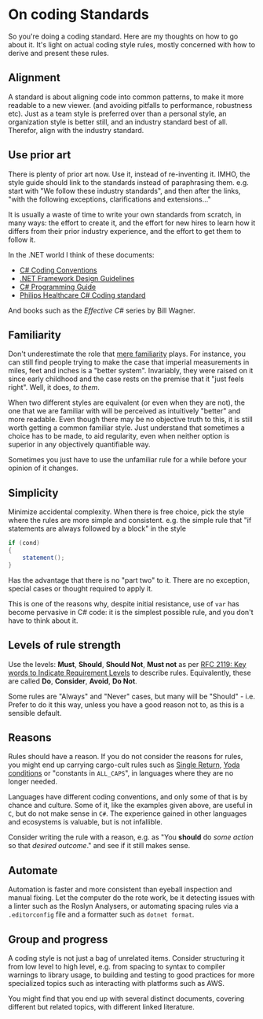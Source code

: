 # On coding Standards

So you're doing a coding standard. Here are my thoughts on how to go about it. It's light on actual coding style rules, mostly concerned with how to derive and present these rules.

## Alignment

A standard is about aligning code into common patterns, to make it more readable to a new viewer. (and avoiding pitfalls to performance, robustness etc).
Just as a team style is preferred over than a personal style, an organization style is better still, and an industry standard best of all. Therefor, align with the industry standard.

## Use prior art

There is plenty of prior art now. Use it, instead of re-inventing it.
IMHO, the style guide should link to the standards instead of paraphrasing them. e.g. start with "We follow these industry standards", and then after the links, "with the following exceptions, clarifications and extensions..."

It is usually a waste of time to write your own standards from scratch, in many ways: the effort to create it, and the effort for new hires to learn how it differs from their prior industry experience, and the effort to get them to follow it.

In the .NET world I think of these documents:

* [C# Coding Conventions](https://docs.microsoft.com/en-us/dotnet/csharp/programming-guide/inside-a-program/coding-conventions)
* [.NET Framework Design Guidelines](https://docs.microsoft.com/en-us/dotnet/standard/design-guidelines/)
* [C# Programming Guide](https://docs.microsoft.com/en-us/dotnet/csharp/programming-guide/)
* [Philips Healthcare C# Coding standard](https://tics.tiobe.com/viewerCS/index.php?CSTD=General)

And books such as the _Effective C#_ series by Bill Wagner.

## Familiarity

Don't underestimate the role that [mere familiarity](https://en.wikipedia.org/wiki/Mere-exposure_effect) plays. For instance, you can still find people trying to make the case that imperial measurements in miles, feet and inches is a "better system". Invariably, they were raised on it since early childhood and the case rests on the premise that it "just feels right". Well, it does, _to them_.

When two different styles are equivalent (or even when they are not), the one that we are familiar with will be perceived as intuitively "better" and more readable.
Even though there may be no objective truth to this, it is still worth getting a common familiar style.
Just understand that sometimes a choice has to be made, to aid regularity, even when neither option is superior in any objectively quantifiable way.

Sometimes you just have to use the unfamiliar rule for a while before your opinion of it changes.

## Simplicity

Minimize accidental complexity. When there is free choice, pick the style where the rules are more simple and consistent. e.g. the simple rule that "if statements are always followed by a block" in the style

```csharp
if (cond)
{
    statement();
}
```

Has the advantage that there is no "part two" to it. There are no exception, special cases or thought required to apply it.

This is one of the reasons why, despite initial resistance, use of `var` has become pervasive in C# code: it is the simplest possible rule, and you don't have to think about it.

## Levels of rule strength

Use the levels: **Must**, **Should**, **Should Not**, **Must not** as per [RFC 2119: Key words to Indicate Requirement Levels](https://tools.ietf.org/html/rfc2119) to describe rules.
Equivalently, these are called **Do**, **Consider**, **Avoid**, **Do Not**.

Some rules are "Always" and "Never" cases, but many will be "Should" - i.e. Prefer to do it this way, unless you have a good reason not to, as this is a sensible default.

## Reasons

Rules should have a reason. If you do not consider the reasons for rules, you might end up carrying cargo-cult rules such as [Single Return](./TheSingleReturnLaw), [Yoda conditions](https://en.wikipedia.org/wiki/Yoda_conditions) or "constants in `ALL_CAPS`", in languages where they are no longer needed.

Languages have different coding conventions, and only some of that is by chance and culture. Some of it, like the examples given above, are useful in `C`, but do not make sense in `C#`. The experience gained in other languages and ecosystems is valuable, but is not infallible.

Consider writing the rule with a reason, e.g. as "You **should** do _some action_ so that _desired outcome_." and see if it still makes sense.

## Automate

Automation is faster and more consistent than eyeball inspection and manual fixing. Let the computer do the rote work, be it detecting issues with a linter such as the Roslyn Analysers, or automating spacing rules via a `.editorconfig` file and a formatter such as `dotnet format`.

## Group and progress

A coding style is not just a bag of unrelated items. Consider structuring it from low level to high level, e.g. from spacing to syntax to compiler warnings to library usage, to building and testing to good practices for more specialized topics such as interacting with platforms such as AWS.

You might find that you end up with several distinct documents, covering different but related topics, with different linked literature.
